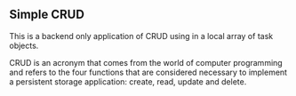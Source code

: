 ## Simple CRUD 

This is a backend only application of CRUD using in a local array of task objects. 

CRUD is an acronym that comes from the world of computer programming and refers to the four functions that are considered necessary to implement a persistent storage application: create, read, update and delete.


